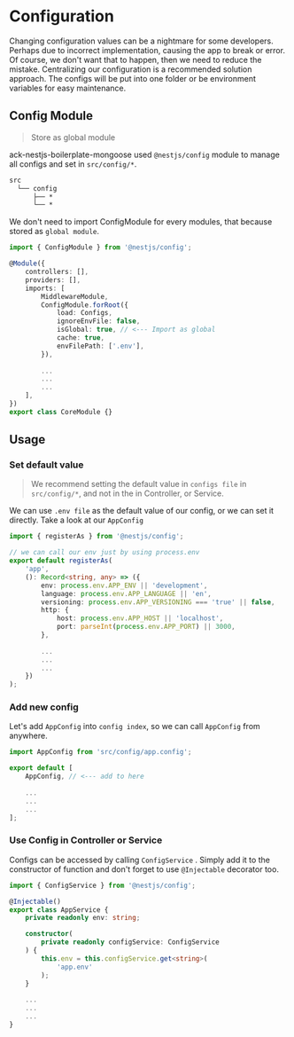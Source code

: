 # Configuration

Changing configuration values can be a nightmare for some developers. Perhaps due to incorrect implementation, causing the app to break or error. Of course, we don't want that to happen, then we need to reduce the mistake. Centralizing our configuration is a recommended solution approach. The configs will be put into one folder or be environment variables for easy maintenance.

## Config Module

> Store as global module

ack-nestjs-boilerplate-mongoose used `@nestjs/config` module to manage all configs and set in `src/config/*`.

```txt
src
  └── config
      ├── *
      └── *
```

We don't need to import ConfigModule for every modules, that because stored as `global module`.

```typescript
import { ConfigModule } from '@nestjs/config';

@Module({
    controllers: [],
    providers: [],
    imports: [
        MiddlewareModule,
        ConfigModule.forRoot({
            load: Configs,
            ignoreEnvFile: false,
            isGlobal: true, // <--- Import as global
            cache: true,
            envFilePath: ['.env'],
        }),
        
        ...
        ...
        ...
    ],
})
export class CoreModule {}

```

## Usage

### Set default value

> We recommend setting the default value in `configs file` in `src/config/*`, and not in the in Controller, or Service.

We can use `.env file` as the default value of our config, or we can set it directly. Take a look at our `AppConfig`

```typescript
import { registerAs } from '@nestjs/config';

// we can call our env just by using process.env
export default registerAs(
    'app',
    (): Record<string, any> => ({
        env: process.env.APP_ENV || 'development',
        language: process.env.APP_LANGUAGE || 'en',
        versioning: process.env.APP_VERSIONING === 'true' || false,
        http: {
            host: process.env.APP_HOST || 'localhost',
            port: parseInt(process.env.APP_PORT) || 3000,
        },
        
        ...
        ...
        ...
    })
);

```

### Add new config

Let's add `AppConfig` into `config index`, so we can call `AppConfig` from anywhere.

```typescript
import AppConfig from 'src/config/app.config';

export default [
    AppConfig, // <--- add to here
    
    ...
    ...
    ...
];

```

### Use Config in Controller or Service

Configs can be accessed by calling `ConfigService` . Simply add it to the constructor of function and don't forget to use `@Injectable` decorator too.

```typescript
import { ConfigService } from '@nestjs/config';

@Injectable()
export class AppService {
    private readonly env: string;

    constructor(
        private readonly configService: ConfigService
    ) {
        this.env = this.configService.get<string>(
            'app.env'
        );
    }
    
    ...
    ...
    ...
}
```
